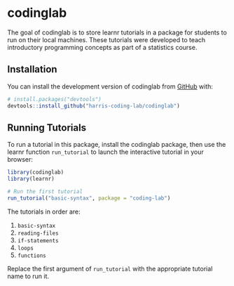 
<!-- README.md is generated from README.Rmd. Please edit that file -->

# codinglab

<!-- badges: start -->

<!-- badges: end -->

The goal of codinglab is to store learnr tutorials in a package for
students to run on their local machines. These tutorials were developed
to teach introductory programming concepts as part of a statistics
course.

## Installation

You can install the development version of codinglab from
[GitHub](https://github.com/) with:

``` r
# install.packages("devtools")
devtools::install_github("harris-coding-lab/codinglab")
```

## Running Tutorials

To run a tutorial in this package, install the codinglab package, then
use the learnr function `run_tutorial` to launch the interactive
tutorial in your browser:

``` r
library(codinglab)
library(learnr)

# Run the first tutorial
run_tutorial("basic-syntax", package = "coding-lab")
```

The tutorials in order are:

1.  `basic-syntax`
2.  `reading-files`
3.  `if-statements`
4.  `loops`
5.  `functions`

Replace the first argument of `run_tutorial` with the appropriate
tutorial name to run it.
